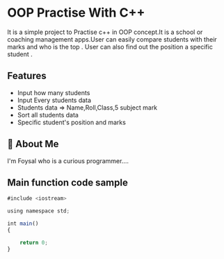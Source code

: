 

# OOP Practise With C++

It is a simple project to Practise c++ in OOP concept.It is a school or coaching management apps.User can easily compare students with their marks and who is the top . User can also find out the position a specific student .



## Features

- Input how many students
- Input Every students data
- Students data => Name,Roll,Class,5 subject mark
- Sort all students data
- Specific student's position and marks



## 🚀 About Me
I'm Foysal who is a curious programmer....


## Main function code sample

```javascript
#include <iostream>

using namespace std;

int main()
{

    return 0;
}
```

